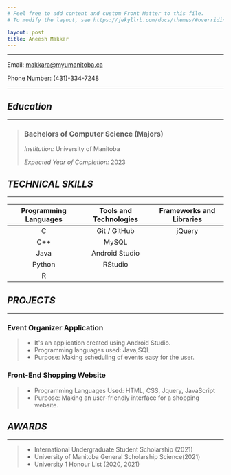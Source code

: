 ```yaml
---
# Feel free to add content and custom Front Matter to this file.
# To modify the layout, see https://jekyllrb.com/docs/themes/#overriding-theme-defaults

layout: post
title: Aneesh Makkar
---
```


---
Email: makkara@myumanitoba.ca

Phone Number: (431)-334-7248  

---
  
## _**Education**_
---
> ### **Bachelors of Computer Science (Majors)**
>
>*Institution:* University of Manitoba
>
>*Expected Year of Completion:* 2023
>

## _**TECHNICAL SKILLS**_
---

| Programming Languages | Tools and Technologies | Frameworks and Libraries |
| :-------------------: | :--------------------: | :----------------------: |
|           C           |      Git / GitHub      |          jQuery          |
|          C++          |         MySQL          |                          |
|         Java          |     Android Studio     |                          |
|        Python         |      RStudio           |                          |
|           R           |                        |                          |


## _**PROJECTS**_
---
### **Event Organizer Application**
>* It's an application created using Android Studio.
>* Programming languages used: Java,SQL
>* Purpose: Making scheduling of events easy for 
> the user.

### **Front-End Shopping Website**
>* Programming Languages Used: HTML, CSS, Jquery, 
>  JavaScript
>* Purpose: Making an user-friendly interface for 
> a shopping website.

## _**AWARDS**_
---
>* International Undergraduate Student Scholarship 
>  (2021)
>* University of Manitoba General Scholarship 
>  Science(2021)
>* University 1 Honour List (2020, 2021)
 
